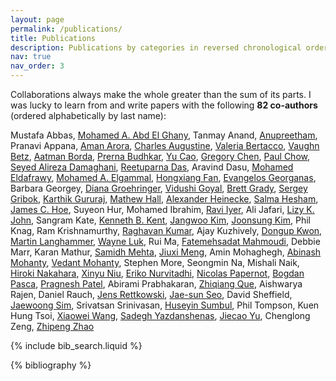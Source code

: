 ```yaml
---
layout: page
permalink: /publications/
title: Publications
description: Publications by categories in reversed chronological order generated by jekyll-scholar.
nav: true
nav_order: 3
---
```


<!-- _pages/publications.md -->

Collaborations always make the whole greater than the sum of its parts. I was lucky to learn from and write papers with the following **82 co-authors** (ordered alphabetically by last name):

Mustafa Abbas,
[Mohamed A. Abd El Ghany](https://scholar.google.com/citations?user=McYwHf4AAAAJ&hl=en),
Tanmay Anand,
[Anupreetham](https://scholar.google.com/citations?user=HmgWl4IAAAAJ&hl=en&oi=ao),
Pranavi Appana,
[Aman Arora](https://scholar.google.com/citations?hl=en&user=xrJ1UEQAAAAJ),
[Charles Augustine](https://scholar.google.com/citations?user=Dok-N2oAAAAJ&hl=en&oi=ao),
[Valeria Bertacco](https://scholar.google.com/citations?user=IXiAPMoAAAAJ&hl=en&oi=sra),
[Vaughn Betz](https://scholar.google.com/citations?user=bMdDigQAAAAJ&hl=en),
[Aatman Borda](https://scholar.google.com/citations?user=eqDByKwAAAAJ&hl=en&oi=ao),
[Prerna Budhkar](https://scholar.google.com/citations?user=YM4WJIUAAAAJ&hl=en),
[Yu Cao](https://scholar.google.com/citations?user=mbnBXEwAAAAJ&hl=en),
[Gregory Chen](https://scholar.google.com/citations?user=z_6qKi8AAAAJ&hl=en&oi=ao),
[Paul Chow](https://scholar.google.com/citations?user=FPrWBAoAAAAJ&hl=en),
[Seyed Alireza Damaghani](https://scholar.google.com/citations?hl=en&user=XxBPC8EAAAAJ),
[Reetuparna Das](https://scholar.google.com/citations?user=h0gtwxIAAAAJ&hl=en&oi=ao),
Aravind Dasu,
[Mohamed Eldafrawy](https://scholar.google.com/citations?user=nMKCxo0AAAAJ&hl=en&oi=ao),
[Mohamed A. Elgammal](https://scholar.google.com/citations?user=Sl8kuWoAAAAJ&hl=en&oi=ao),
[Hongxiang Fan](https://scholar.google.ca/citations?user=iBT_uw4AAAAJ&hl=en&oi=ao),
[Evangelos Georganas](https://scholar.google.ca/citations?user=B8bCdHsAAAAJ&hl=en&oi=ao),
Barbara Georgey,
[Diana Groehringer](https://scholar.google.com/citations?user=pbYi2igAAAAJ&hl=en&oi=sra),
[Vidushi Goyal](https://scholar.google.ca/citations?user=bTGpFHgAAAAJ&hl=en&oi=ao),
[Brett Grady](https://scholar.google.com/citations?user=tE3HwdIAAAAJ&hl=en&oi=sra),
[Sergey Gribok](https://scholar.google.com/citations?user=3M7gPhgAAAAJ&hl=en),
[Karthik Gururaj](https://scholar.google.com/citations?user=rnsHrXYAAAAJ&hl=en),
[Mathew Hall](https://scholar.google.com/citations?user=dAqvhxgAAAAJ&hl=en&oi=ao),
[Alexander Heinecke](https://scholar.google.ca/citations?user=6IKTGbQAAAAJ&hl=en&oi=ao),
[Salma Hesham](https://scholar.google.com/citations?user=1R0E-dcAAAAJ&hl=en),
[James C. Hoe](https://scholar.google.com/citations?user=ZnRhcFUAAAAJ&hl=en&oi=ao),
Suyeon Hur,
Mohamed Ibrahim,
[Ravi Iyer](https://scholar.google.com/citations?user=2rO3ZvEAAAAJ&hl=en&oi=ao),
Ali Jafari,
[Lizy K. John](https://scholar.google.com/citations?hl=en&user=YPu9rWUAAAAJ),
Sangram Kate,
[Kenneth B. Kent](https://scholar.google.com/citations?hl=en&user=N__697EAAAAJ),
[Jangwoo Kim](https://scholar.google.ca/citations?user=bAIDlXEAAAAJ&hl=en&oi=sra),
[Joonsung Kim](https://scholar.google.ca/citations?user=_yHICJMAAAAJ&hl=en&oi=sra),
Phil Knag,
Ram Krishnamurthy,
[Raghavan Kumar](https://scholar.google.com/citations?user=CxSHyRUAAAAJ&hl=en),
Ajay Kuzhively,
[Dongup Kwon](https://scholar.google.com/citations?user=xl8RgCcAAAAJ&hl=en),
[Martin Langhammer](https://scholar.google.ca/citations?user=LJpfs7EAAAAJ&hl=en&oi=ao),
[Wayne Luk](https://scholar.google.ca/citations?user=2gyOP3QAAAAJ&hl=en&oi=ao),
Rui Ma,
[Fatemehsadat Mahmoudi](https://scholar.google.com/citations?user=PtsJkqkAAAAJ&hl=en&oi=ao),
Debbie Marr,
Karan Mathur,
[Samidh Mehta](https://scholar.google.com/citations?hl=en&user=4-R77AMAAAAJ),
[Jiuxi Meng](https://scholar.google.ca/citations?user=Op-QUG0AAAAJ&hl=en&oi=ao),
Amin Mohaghegh,
[Abinash Mohanty](https://scholar.google.ca/citations?hl=en&user=R-L5a8gAAAAJ),
[Vedant Mohanty](https://scholar.google.ca/citations?user=-4Xy2z8AAAAJ&hl=en&oi=ao),
Stephen More,
Seongmin Na,
Mishali Naik,
[Hiroki Nakahara](https://scholar.google.ca/citations?user=RLBMrnQAAAAJ&hl=en&oi=ao),
[Xinyu Niu](https://scholar.google.ca/citations?user=0i57id8AAAAJ&hl=en&oi=ao),
[Eriko Nurvitadhi](https://scholar.google.ca/citations?user=09XsEl4AAAAJ&hl=en&oi=ao),
[Nicolas Papernot](https://scholar.google.com/citations?user=cGxq0cMAAAAJ&hl=en&oi=ao),
[Bogdan Pasca](https://scholar.google.com/citations?user=D0KjkjAAAAAJ&hl=en),
[Pragnesh Patel](https://scholar.google.com/citations?hl=en&user=kcK2pT8AAAAJ),
Abirami Prabhakaran,
[Zhiqiang Que](),
Aishwarya Rajen,
Daniel Rauch,
[Jens Rettkowski](https://scholar.google.ca/citations?user=3LzRFWcAAAAJ&hl=en&oi=ao),
[Jae-sun Seo](https://scholar.google.com/citations?user=0eA8Fr8AAAAJ&hl=en),
David Sheffield,
[Jaewoong Sim](https://scholar.google.com/citations?user=4U65ziwAAAAJ&hl=en),
Srivatsan Srinivasan,
[Huseyin Sumbul](https://scholar.google.com/citations?user=W9bO8R4AAAAJ&hl=en),
Phil Tompson,
Kuen Hung Tsoi,
[Xiaowei Wang](https://scholar.google.com/citations?hl=en&user=t60iCYEAAAAJ),
[Sadegh Yazdanshenas](https://scholar.google.com/citations?user=YR6CdNwAAAAJ&hl=en),
[Jiecao Yu](https://scholar.google.com/citations?user=uxL6snYAAAAJ&hl=en&oi=ao),
Chenglong Zeng,
[Zhipeng Zhao](https://scholar.google.com/citations?hl=en&user=ndAMAocAAAAJ)

<!-- Bibsearch Feature -->

{% include bib_search.liquid %}

<div class="publications">

{% bibliography %}

</div>
